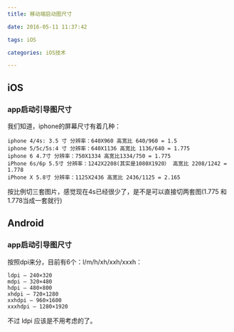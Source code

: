 ```yaml
---
title: 移动端启动图尺寸

date: 2016-05-11 11:37:42

tags: iOS

categories: iOS技术

---
```


## iOS

### app启动引导图尺寸

我们知道，iphone的屏幕尺寸有着几种：

	iphone 4/4s: 3.5 寸 分辨率：640X960 高宽比 640/960 = 1.5
	iphone 5/5c/5s:4 寸 分辨率：640X1136 高宽比 1136/640 = 1.775
	iphone 6 4.7寸 分辨率：750X1334 高宽比1334/750 = 1.775
	iPhone 6s/6p 5.5寸 分辨率：1242X2208(其实是1080X1920） 高宽比 2208/1242 = 1.778
	iPhone X 5.8寸 分辨率：1125X2436 高宽比 2436/1125 = 2.165

按比例切三套图片，感觉现在4s已经很少了，是不是可以直接切两套图(1.775 和 1.778当成一套就行)


## Android

### app启动引导图尺寸

按照dpi来分，目前有6个：l/m/h/xh/xxh/xxxh：

	ldpi – 240×320
	mdpi – 320×480
	hdpi – 480×800
	xhdpi – 720×1280
	xxhdpi – 960×1600
	xxxhdpi – 1280×1920

不过 ldpi 应该是不用考虑的了。

